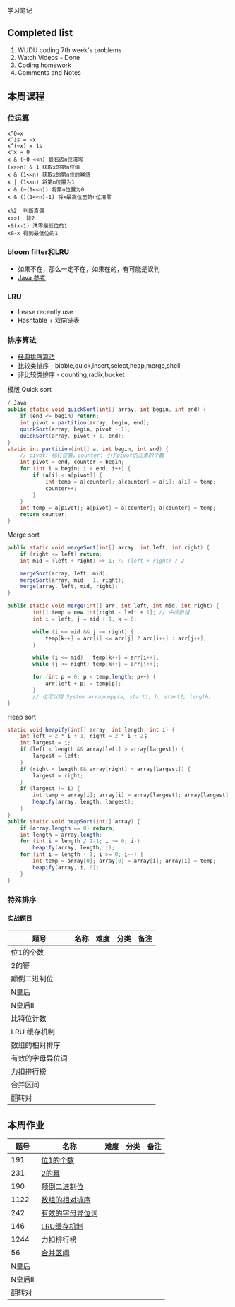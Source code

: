 学习笔记

## Completed list
1. WUDU coding 7th week's problems
1. Watch Videos - Done
1. Coding homework
1. Comments and Notes

## 本周课程

### 位运算

```
x^0=x
x^1s = ~x
x^(~x) = 1s
x^x = 0
x & (~0 <<n) 最右边n位清零
(x>>n) & 1 获取x的第n位值
x & (1<<n) 获取x的第n位的幂值
x | (1<<n) 将第n位置为1
x & (~(1<<n)) 将第n位置为0
x & ()(1<<n)-1) 将x最高位至第n位清零

x%2  判断奇偶
x>>1  除2
x&(x-1) 清零最低位的1
x&-x 得到最低位的1
```

### bloom filter和LRU

- 如果不在，那么一定不在，如果在的，有可能是误判
- [Java 参考](https://github.com/lovasoa/bloomfilter/blob/master/src/main/java/BloomFilter.java)

### LRU

- Lease recently use
- Hashtable + 双向链表


### 排序算法

- [经典排序算法](https://www.cnblogs.com/onepixel/p/7674659.html)
- 比较类排序 - bibble,quick,insert,select,heap,merge,shell 
- 非比较类排序 - counting,radix,bucket

模版
Quick sort
```java
/ Java
public static void quickSort(int[] array, int begin, int end) {
    if (end <= begin) return;
    int pivot = partition(array, begin, end);
    quickSort(array, begin, pivot - 1);
    quickSort(array, pivot + 1, end);
}
static int partition(int[] a, int begin, int end) {
    // pivot: 标杆位置，counter: 小于pivot的元素的个数
    int pivot = end, counter = begin;
    for (int i = begin; i < end; i++) {
        if (a[i] < a[pivot]) {
            int temp = a[counter]; a[counter] = a[i]; a[i] = temp;
            counter++;
        }
    }
    int temp = a[pivot]; a[pivot] = a[counter]; a[counter] = temp;
    return counter;
}
```

Merge sort
```java
public static void mergeSort(int[] array, int left, int right) {
    if (right <= left) return;
    int mid = (left + right) >> 1; // (left + right) / 2

    mergeSort(array, left, mid);
    mergeSort(array, mid + 1, right);
    merge(array, left, mid, right);
}

public static void merge(int[] arr, int left, int mid, int right) {
        int[] temp = new int[right - left + 1]; // 中间数组
        int i = left, j = mid + 1, k = 0;

        while (i <= mid && j <= right) {
            temp[k++] = arr[i] <= arr[j] ? arr[i++] : arr[j++];
        }

        while (i <= mid)   temp[k++] = arr[i++];
        while (j <= right) temp[k++] = arr[j++];

        for (int p = 0; p < temp.length; p++) {
            arr[left + p] = temp[p];
        }
        // 也可以用 System.arraycopy(a, start1, b, start2, length)
}
```

Heap sort
```java
static void heapify(int[] array, int length, int i) {
    int left = 2 * i + 1, right = 2 * i + 2；
    int largest = i;
    if (left < length && array[left] > array[largest]) {
        largest = left;
    }
    if (right < length && array[right] > array[largest]) {
        largest = right;
    }
    if (largest != i) {
        int temp = array[i]; array[i] = array[largest]; array[largest] = temp;
        heapify(array, length, largest);
    }
}
public static void heapSort(int[] array) {
    if (array.length == 0) return;
    int length = array.length;
    for (int i = length / 2-1; i >= 0; i-) 
        heapify(array, length, i);
    for (int i = length - 1; i >= 0; i--) {
        int temp = array[0]; array[0] = array[i]; array[i] = temp;
        heapify(array, i, 0);
    }
}
```

### 特殊排序

#### 实战题目

| 题号 | 名称 | 难度 | 分类 | 备注 |
| --- | --- | --- | --- | --- |
|位1的个数|
|2的幂|
|颠倒二进制位|
|N皇后|
|N皇后II|
|比特位计数|
|LRU 缓存机制|
|数组的相对排序|
|有效的字母异位词|
|力扣排行榜|
|合并区间|
|翻转对|

## 本周作业

| 题号 | 名称 | 难度 | 分类 | 备注 |
| --- | --- | --- | --- | --- |
|191|[位1的个数](NumberOfBits.java)|
|231|[2的幂](PowerOfTwo.java)|
|190|[颠倒二进制位](ReverseBits.java)|
|1122|[数组的相对排序](RelativeSortArray.java)|
|242|[有效的字母异位词](ValidAnagram.java)|
|146|[LRU缓存机制](LRUCache.java)|
|1244|力扣排行榜|
|56|[合并区间](MergeIntervals.java)|
|N皇后|
|N皇后II|
|翻转对|


